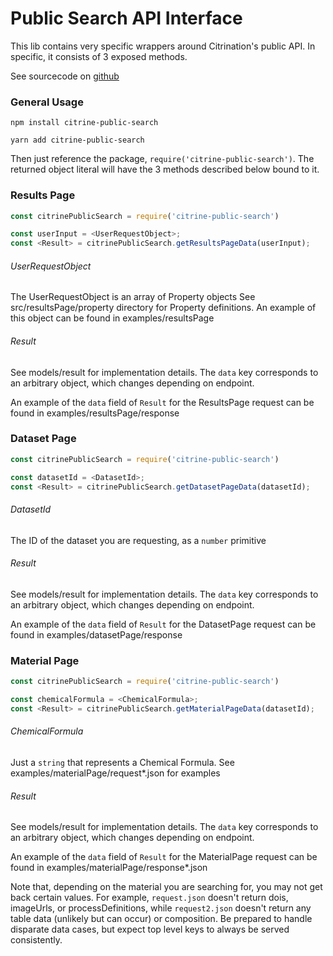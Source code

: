 # Public Search API Interface

This lib contains very specific wrappers around Citrination's public API. 
In specific, it consists of 3 exposed methods.

See sourcecode on [github](https://github.com/CitrineInformatics/public_search)

### General Usage

`npm install citrine-public-search`

`yarn add citrine-public-search`

Then just reference the package, `require('citrine-public-search')`.
The returned object literal will have the 3 methods described below
bound to it. 

### Results Page

```javascript
const citrinePublicSearch = require('citrine-public-search')

const userInput = <UserRequestObject>;
const <Result> = citrinePublicSearch.getResultsPageData(userInput);
```

###### UserRequestObject

The UserRequestObject is an array of Property objects
See src/resultsPage/property directory for Property definitions.
An example of this object can be found in examples/resultsPage

###### Result

See models/result for implementation details. The `data` key corresponds to an
arbitrary object, which changes depending on endpoint.

An example of the `data` field of `Result` for the ResultsPage request can be found in examples/resultsPage/response

### Dataset Page

```javascript
const citrinePublicSearch = require('citrine-public-search')

const datasetId = <DatasetId>;
const <Result> = citrinePublicSearch.getDatasetPageData(datasetId);
```
###### DatasetId

The ID of the dataset you are requesting, as a `number` primitive

###### Result

See models/result for implementation details. The `data` key corresponds to an
arbitrary object, which changes depending on endpoint.

An example of the `data` field of `Result` for the DatasetPage request can be found in examples/datasetPage/response


### Material Page

```javascript
const citrinePublicSearch = require('citrine-public-search')

const chemicalFormula = <ChemicalFormula>;
const <Result> = citrinePublicSearch.getMaterialPageData(datasetId);
```
###### ChemicalFormula

Just a `string` that represents a Chemical Formula. See examples/materialPage/request*.json for examples

###### Result

See models/result for implementation details. The `data` key corresponds to an
arbitrary object, which changes depending on endpoint.

An example of the `data` field of `Result` for the MaterialPage request can be found in examples/materialPage/response*.json

Note that, depending on the material you are searching for, you may not get back certain values. For example, `request.json` doesn't return dois, imageUrls, or processDefinitions, while `request2.json` doesn't return any table data (unlikely but can occur) or composition. Be prepared to handle disparate data cases, but expect top level keys to always be served consistently.
